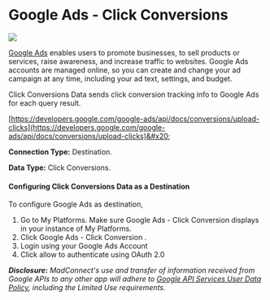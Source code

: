 # Google Ads - Click Conversions

![](https://lh7-us.googleusercontent.com/3\_4u7MdvEDTHiJXHBwoG-YO8YNPJ1HcdONprxuMMbRp-H4rh8V3VWtH99\_m6OSo\_7OWm-MoqX9FG-Df2tjoJcdF\_-yJpnsFQSdpfC7OEHsa--UuqQpy47CobMMnrky4d2bmETU4ZM9G2fRnFxCFwFA)

[Google Ads](https://ads.google.com/home/) enables users to promote businesses, to sell products or services, raise awareness, and increase traffic to websites. Google Ads accounts are managed online, so you can create and change your ad campaign at any time, including your ad text, settings, and budget.

Click Conversions Data sends click conversion tracking info to Google Ads for each query result.

[https://developers.google.com/google-ads/api/docs/conversions/upload-clicks](https://developers.google.com/google-ads/api/docs/conversions/upload-clicks)&#x20;

**Connection Type:** Destination.

**Data Type:** Click Conversions.

#### Configuring Click Conversions Data as a Destination&#x20;

To configure Google Ads as destination,

1. Go to My Platforms. Make sure Google Ads - Click Conversion displays in your instance of My Platforms.
2. Click Google Ads - Click Conversion .
3. Login using your Google Ads Account
4. Click allow to authenticate using OAuth 2.0



_**Disclosure**_**:** _MadConnect's use and transfer of information received from Google APIs to any other app will adhere to_ [_Google API Services User Data Policy_](https://developers.google.com/terms/api-services-user-data-policy#additional\_requirements\_for\_specific\_api\_scopes)_, including the Limited Use requirements._
